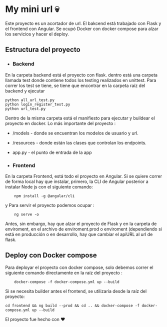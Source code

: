 #  My mini url :skull:

Este proyecto es un acortador de url. El bakcend está trabajado con Flask y el frontend con Angular. Se ocupó Docker con docker compose para alzar los servicios y hacer el deploy. 

## Estructura del proyecto 
*  ### Backend 
En la carpeta backend está el proyecto con flask. dentro está una carpeta llamada test donde contiene todos los testing realizados en unittest. Para correr los test se tiene, se tiene que encontrar en la carpeta raíz del backend y ejecutar 

```
python all_url_test.py
python login_register_test.py
python url_test.py
```

Dentro de la misma carpeta está el manifiesto para ejecutar y buildear el proyecto en docker. 
Lo más importante del proyecto  : 
* /models - donde se encuentran los modelos de usuario y url. 
* /resources - donde están las clases que controlan los endpoints.
* app.py - el punto de entrada de la app 

*  ### Frontend
En la carpeta Frontend, está todo el proyecto en Angular. Si se quiere correr de forma local hay que instalar, primero, la CLI de Angular posterior a  instalar Node js con el siguiente comando: 
```
	npm install -g @angular/cli
```

y Para servir el proyecto podemos ocupar :
```
	ng serve -o
```
 
Antes, sin embargo, hay que alzar el proyecto de Flask y en la carpeta de enviroment, en el archivo de enviroment.prod o enviroment (dependiendo si está en producción o en desarrollo, hay que cambiar el apiURL al url de flask. 



## Deploy con Docker compose 

Para deployar el proyecto con docker compose, solo debemos correr el siguiente comando  directamente en la raíz del proyecto : 
```
	docker-compose -f docker-compose.yml up --build
```
Si se necesita builder antes el frontend, se utilizaría desde la raíz del proyecto: 
```
cd frontend && ng build --prod && cd .. && docker-compose -f docker-compose.yml up --build
```

El proyecto fue hecho con :heart: 